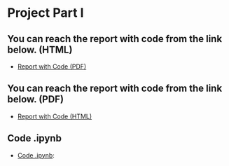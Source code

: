 

# Project Part I
## You can reach the report with code from the link below. (HTML)
* [Report with Code (PDF) ](https://bu-ie-423.github.io/fall-23-AltayBasaran/Part1.html)

## You can reach the report with code from the link below. (PDF)
* [Report with Code (HTML) ](https://bu-ie-423.github.io/fall-23-AltayBasaran/Part1.html)
  
## Code .ipynb
* [Code .ipynb](https://bu-ie-423.github.io/fall-23-AltayBasaran/423_proje.ipynb):
